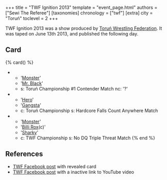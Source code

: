 +++
title = "TWF Ignition 2013"
template = "event_page.html"
authors = ["Sewi The Referee"]
[taxonomies]
chronology = ["twf"]
[extra]
city = "Toruń"
toclevel = 2
+++

TWF Ignition 2013 was a show produced by [Toruń Wrestling Federation](@/o/twf.md). It was taped on June 13th 2013, and published the following day.

## Card

{% card() %}
- - '[Monster](@/w/chris-hunter.md)'
  - '[Mr. Black](@/w/mr-black.md)'
  - s: Toruń Championship #1 Contender Match
    nc: '?'
- - '[Hero](@/w/pj-blake.md)'
  - '[Gangsta](@/w/jay-revolt.md)'
  - c: Toruń Championship
    s: Hardcore Falls Count Anywhere Match
- - '[Monster](@/w/chris-hunter.md)'
  - '[Billi Rox](@/w/corin-mear.md)(c)'
  - '[Sharky](@/w/sharky.md)'
  - c: TWF Championship
    s: No DQ Triple Threat Match
{% end %}

## References

* [TWF Facebook post](https://www.facebook.com/TorunWrestlingFederation/posts/pfbid0hTovGwvoV2RK1WQp6EVSpzcjTN4Neo6GQo7JEupc7BJgQtSUGZoHWVXjiJZP7yufl) with revealed card
* [TWF Facebook post](https://www.facebook.com/TorunWrestlingFederation/posts/576886735684274) with a inactive link to YouTube video
